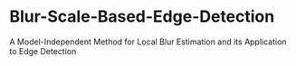 # Blur-Scale-Based-Edge-Detection
A Model-Independent Method for Local Blur Estimation and its Application to Edge Detection
